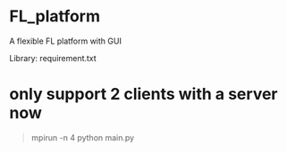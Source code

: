 # FL_platform
A flexible FL platform with GUI

Library: requirement.txt

# only support 2 clients with a server now
> mpirun -n 4 python main.py  
